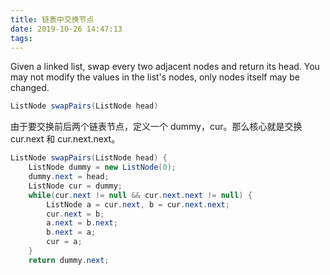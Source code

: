 ```yaml
---
title: 链表中交换节点
date: 2019-10-26 14:47:13
tags: 
---
```

Given a linked list, swap every two adjacent nodes and return its head.
You may not modify the values in the list's nodes, only nodes itself may be changed.

```java
ListNode swapPairs(ListNode head) 
```
由于要交换前后两个链表节点，定义一个 dummy，cur。那么核心就是交换 cur.next 和 cur.next.next。
```java
ListNode swapPairs(ListNode head) {
    ListNode dummy = new ListNode(0);
    dummy.next = head;
    ListNode cur = dummy;
    while(cur.next != null && cur.next.next != null) {
        ListNode a = cur.next, b = cur.next.next;
        cur.next = b;
        a.next = b.next;
        b.next = a;
        cur = a;
    }
    return dummy.next;
```
